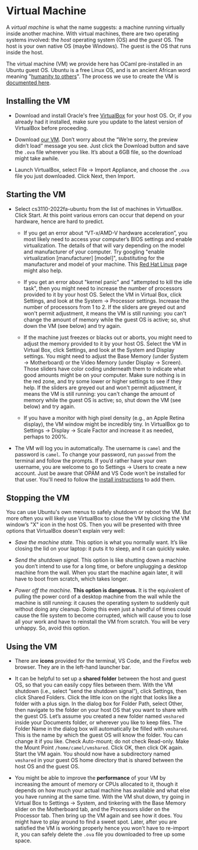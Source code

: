 # Virtual Machine

A *virtual machine* is what the name suggests: a machine running virtually
inside another machine. With virtual machines, there are two operating systems
involved: the *host* operating system (OS) and the *guest* OS. The host is your
own native OS (maybe Windows). The guest is the OS that runs inside the host.

The virtual machine (VM) we provide here has OCaml pre-installed in an Ubuntu
guest OS. Ubuntu is a free Linux OS, and is an ancient African word meaning
"[humanity to others][ubuntu]". The process we use to create the VM is
[documented here][vmrepo].

[ubuntu]: https://ubuntu.com/about
[vmrepo]: https://github.com/cs3110/vm

## Installing the VM

- Download and install Oracle's free [VirtualBox][virtualbox] for your host OS.
  Or, if you already had it installed, make sure you update to the latest
  version of VirtualBox before proceeding.

- Download [our VM][3110vm]. Don’t worry about the “We’re sorry, the preview
  didn’t load” message you see. Just click the Download button and save the
  `.ova` file wherever you like. It’s about a 6GB file, so the download might
  take awhile.

- Launch VirtualBox, select File → Import Appliance, and choose the `.ova` file
  you just downloaded. Click Next, then Import.

[virtualbox]: https://www.virtualbox.org/wiki/Downloads
[3110vm]: https://cornell.box.com/v/cs3110-2022fa-ubuntu


## Starting the VM

- Select cs3110-2022fa-ubuntu from the list of machines in VirtualBox. Click
  Start. At this point various errors can occur that depend on your hardware,
  hence are hard to predict.

  - If you get an error about “VT-x/AMD-V hardware acceleration”, you most
    likely need to access your computer’s BIOS settings and enable
    virtualization. The details of that will vary depending on the model and
    manufacturer of your computer. Try googling "enable virtualization
    [manufacturer] [model]", substituting for the manufacturer and model of your
    machine. This [Red Hat Linux][rh-virt] page might also help.

  - If you get an error about "kernel panic" and "attempted to kill the idle
    task", then you might need to increase the number of processors provided to
    it by your host OS. Select the VM in Virtual Box, click Settings, and look
    at the System → Processor settings. Increase the number of processors from 1
    to 2. If the sliders are greyed out and won't permit adjustment, it means
    the VM is still running: you can't change the amount of memory while the
    guest OS is active; so, shut down the VM (see below) and try again.

  - If the machine just freezes or blacks out or aborts, you might need to
    adjust the memory provided to it by your host OS. Select the VM in Virtual
    Box, click Settings, and look at the System and Display settings. You might
    need to adjust the Base Memory (under System → Motherboard) or the Video
    Memory (under Display → Screen). Those sliders have color coding underneath
    them to indicate what good amounts might be on your computer. Make sure
    nothing is in the red zone, and try some lower or higher settings to see if
    they help. If the sliders are greyed out and won't permit adjustment, it
    means the VM is still running: you can't change the amount of memory while
    the guest OS is active; so, shut down the VM (see below) and try again.

  - If you have a monitor with high pixel density (e.g., an Apple Retina
    display), the VM window might be incredibly tiny. In VirtualBox go to
    Settings → Display → Scale Factor and increase it as needed, perhaps to 200%.

- The VM will log you in automatically. The username is `camel` and the password
  is `camel`. To change your password, run `passwd` from the terminal and follow
  the prompts. If you’d rather have your own username, you are welcome to go to
  Settings → Users to create a new account. Just be aware that OPAM and VS Code
  won’t be installed for that user. You'll need to follow the
  [install instructions](../preface/install.md) to add them.

## Stopping the VM

You can use Ubuntu's own menus to safely shutdown or reboot the VM. But more
often you will likely use VirtualBox to close the VM by clicking the VM window’s
"X" icon in the host OS. Then you will be presented with three options that
VirtualBox doesn't explain very well:

- *Save the machine state.* This option is what you normally want. It’s like
  closing the lid on your laptop: it puts it to sleep, and it can quickly wake.

- *Send the shutdown signal.* This option is like shutting down a machine you
  don’t intend to use for a long time, or before unplugging a desktop machine
  from the wall. When you start the machine again later, it will have to boot
  from scratch, which takes longer.

- *Power off the machine.* **This option is dangerous.** It is the equivalent of
  pulling the power cord of a desktop machine from the wall while the machine is
  still running: it causes the operating system to suddenly quit without doing
  any cleanup. Doing this even just a handful of times could cause the file
  system to become corrupted, which will cause you to lose all your work and
  have to reinstall the VM from scratch. You will be very unhappy. So, avoid
  this option.

## Using the VM

- There are **icons** provided for the terminal, VS Code, and the Firefox web
  browser. They are in the left-hand launcher bar.

- It can be helpful to set up a **shared folder** between the host and guest OS,
  so that you can easily copy files between them. With the VM shutdown (i.e.,
  select “send the shutdown signal”), click Settings, then click Shared Folders.
  Click the little icon on the right that looks like a folder with a plus sign.
  In the dialog box for Folder Path, select Other, then navigate to the folder
  on your host OS that you want to share with the guest OS. Let’s assume you
  created a new folder named `vmshared` inside your Documents folder, or
  wherever you like to keep files. The Folder Name in the dialog box will
  automatically be filled with `vmshared`. This is the name by which the guest
  OS will know the folder. You can change it if you like. Check Auto-mount; do
  not check Read-only. Make the Mount Point `/home/camel/vmshared`. Click OK,
  then click OK again. Start the VM again. You should now have a subdirectory
  named `vmshared` in your guest OS home directory that is shared between the
  host OS and the guest OS.

- You might be able to improve the **performance** of your VM by increasing the
  amount of memory or CPUs allocated to it, though it depends on how much your
  actual machine has available and what else you have running at the same time.
  With the VM shut down, try going in Virtual Box to Settings → System, and
  tinkering with the Base Memory slider on the Motherboard tab, and the
  Processors slider on the Processor tab. Then bring up the VM again and see how
  it does. You might have to play around to find a sweet spot. Later, after you
  are satisfied the VM is working properly hence you won't have to re-import it,
  you can safely delete the `.ova` file you downloaded to free up some space.

[rh-virt]: https://access.redhat.com/documentation/en-us/red_hat_enterprise_linux/6/html/virtualization_administration_guide/sect-virtualization-troubleshooting-enabling_intel_vt_and_amd_v_virtualization_hardware_extensions_in_bios
